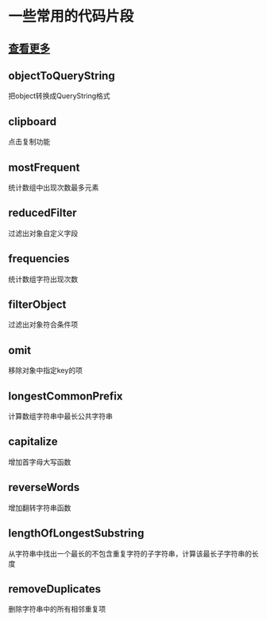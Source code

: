 # 一些常用的代码片段
## [查看更多](https://www.30secondsofcode.org/js/s/omit-by)
## objectToQueryString
把object转换成QueryString格式
## clipboard
点击复制功能
## mostFrequent
统计数组中出现次数最多元素
## reducedFilter
过滤出对象自定义字段
## frequencies
统计数组字符出现次数
## filterObject
过滤出对象符合条件项
## omit
移除对象中指定key的项
## longestCommonPrefix
计算数组字符串中最长公共字符串
## capitalize
增加首字母大写函数
## reverseWords
增加翻转字符串函数
## lengthOfLongestSubstring
从字符串中找出一个最长的不包含重复字符的子字符串，计算该最长子字符串的长度
## removeDuplicates
删除字符串中的所有相邻重复项
